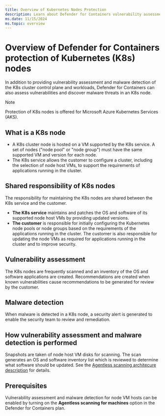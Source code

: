 ```yaml
---
title: Overview of Kubernetes Nodes Protection
description: Learn about Defender for Containers vulnerability assessment and malware detection for Kubernetes nodes.
ms.date: 11/15/2024
ms.topic: overview
---
```


# Overview of Defender for Containers protection of Kubernetes (K8s) nodes
In addition to providing vulnerability assessment and malware detection of the K8s cluster control plane and workloads, Defender for Containers can also assess vulnerabilities and discover malware threats in an K8s node.

> [!Note]
> Protection of K8s nodes is offered for Microsoft Azure Kubernetes Services (AKS).

## What is a K8s node

- A K8s cluster node is hosted on a VM supported by the K8s service. A set of nodes ("node pool" or "node group") must have the same supported VM and version for each node.
- The K8s service allows the customer to configure a cluster, including the selection of node host VMs, to support the requirements of applications running in the cluster.

## Shared responsibility of K8s nodes

The responsibility for maintaining the K8s nodes are shared between the K8s service and the customer.

- **The K8s service** maintains and patches the OS and software of its supported node host VMs by providing updated versions.
- **The customer** is responsible for initially configuring the Kubernetes node pools or node groups based on the requirements of the applications running in the cluster. The customer is also responsible for updating the node VMs as required for applications running in the cluster and to improve security.

## Vulnerability assessment

  The K8s nodes are frequently scanned and an inventory of the OS and software applications are created. Recommendations are created when known vulnerabilities cause recommendations to be generated for review by the customer.

## Malware detection

When malware is detected in a K8s node, a security alert is generated to enable the security team to review and remediation.

## How vulnerability assessment and malware detection is performed

Snapshots are taken of node host VM disks for scanning. The scan generates an OS and software inventory list which is reviewed to determine what software should be updated. See the [Agentless scanning architecure description](concept-agentless-data-collection#how-agentless-scanning-works) for details.

## Prerequisites

Vulnerability assessment and malware detection for node VM hosts can be enabled by turning on the **Agentless scanning for machines** option in the Defender for Containers plan.
